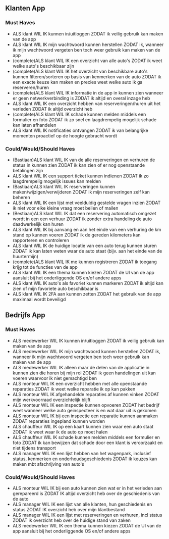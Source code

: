## Klanten App

### Must Haves

- ALS klant WIL IK kunnen in/uitloggen ZODAT ik veilig gebruik kan maken van de app
- ALS klant WIL IK mijn wachtwoord kunnen herstellen ZODAT ik, wanneer ik mijn wachtwoord vergeten ben toch weer gebruik kan maken van de app
- (complete)ALS klant WIL IK een overzicht van alle auto's ZODAT ik weet welke auto's beschikbaar zijn
- (complete)ALS klant WIL IK het overzicht van beschikbare auto's kunnen filteren/sorteren op basis van kenmerken van de auto ZODAT ik een exacte keuze kan maken en precies weet welke auto ik ga reserveren/huren
- (complete)ALS klant WIL IK informatie in de app in kunnen zien wanneer er geen netwerkverbinding is ZODAT ik altijd en overal inzage heb
- ALS klant WIL IK een overzicht hebben van reserveringen/huren uit het verleden ZODAT ik altijd overzicht heb
- (complete)ALS klant WIL IK schade kunnen melden middels een formulier en foto ZODAT ik zo snel en laagdrempelig mogelijk schade kan laten afhandelen
- ALS klant WIL IK notificaties ontvangen ZODAT ik van belangrijke momenten proactief op de hoogte gebracht wordt

### Could/Would/Should Haves

- (Bastiaan)ALS klant WIL IK van de alle reserveringen en verhuren de status in kunnen zien ZODAT ik kan zien of er nog openstaande betalingen zijn
- ALS klant WIL IK een support ticket kunnen indienen ZODAT ik zo laagdrempelig mogelijk issues kan melden
- (Bastiaan)ALS klant WIL IK reserveringen kunnen maken/wijzigen/verwijderen ZODAT ik mijn reserveringen zelf kan beheren
- ALS klant WIL IK een lijst met veelduldig gestelde vragen inzien ZODAT ik niet voor elke kleine vraag moet bellen of mailen
- (Bestiaan)ALS klant WIL IK dat een reservering automatisch omgezet wordt in een een verhuur ZODAT ik zonder extra handeling de auto daadwerkelijk kan huren
- ALS klant WIL IK bij aanvang en aan het einde van een verhuring de km stand op kunnen voeren ZODAT ik de gereden kilometers kan rapporteren en controleren
- ALS klant WIL IK de huidige locatie van een auto terug kunnen sturen ZODAT ik kan laten weten waar de auto staat (bijv. aan het einde van de huurtermijn)
- (complete)ALS klant WIL IK me kunnen registreren ZODAT ik toegang krijg tot de functies van de app
- ALS klant WIL IK een thema kunnen kiezen ZODAT de UI van de app aansluit bij het onderliggende OS en/of andere apps
- ALS klant WIL IK auto's als favoriet kunnen markeren ZODAT ik altijd kan zien of mijn favoriete auto beschikbaar is
- ALS klant WIL IK 2FA aan kunnen zetten ZODAT het gebruik van de app maximaal wordt beveiligd

## Bedrijfs App

### Must Haves
- ALS medewerker WIL IK kunnen in/uitloggen ZODAT ik veilig gebruik kan maken van de app
- ALS medewerker WIL IK mijn wachtwoord kunnen herstellen ZODAT ik, wanneer ik mijn wachtwoord vergeten ben toch weer gebruik kan maken van de app
- ALS medewerker WIL IK alleen maar de delen van de applicatie in kunnen zien die horen bij mijn rol ZODAT ik geen handelingen uit kan voeren waarvoor ik niet gemachtigd ben
- ALS monteur WIL IK een overzicht hebben met alle openstaande reparaties ZODAT ik weet welke reparatie ik op kan pakken
- ALS monteur WIL IK afgehandelde reparaties af kunnen vinken ZODAT mijn werkvoorraad overzichtelijk blijft
- ALS monteur WIL IK een inspectie kunnen opvoeren ZODAT het bedrijf weet wanneer welke auto geinspecteer is en wat daar uit is gekomen
- ALS monteur WIL IK bij een inspectie een reparatie kunnen aanmaken ZODAT reparaties ingepland kunnen worden
- ALS chauffeur WIL IK op een kaart kunnen zien waar een auto staat ZODAT ik weet waar ik de auto op moet halen
- ALS chauffeur WIL IK schade kunnen melden middels een formulier en foto ZODAT ik kan bewijzen dat schade door een klant is veroorzaakt en niet tijdens transport
- ALS manager WIL IK een lijst hebben van het wagenpark, inclusief status, kenmerken en onderhoudsgeschiedenis ZODAT ik keuzes kan maken mbt afschrijving van auto's

### Could/Would/Should Haves
- ALS monteur WIL IK bij een auto kunnen zien wat er in het verleden aan gerepareerd is ZODAT IK altijd overzicht heb over de geschiedenis van de auto
- ALS manager WIL IK een lijst van alle klanten, hun geschiedenis en status ZODAT IK overzicht heb over mijn klantbestand
- ALS manager WIL IK een lijst met reserveringen en verhuren, incl status ZODAT ik overzicht heb over de huidige stand van zaken
- ALS medewerker WIL IK een thema kunnen kiezen ZODAT de UI van de app aansluit bij het onderliggende OS en/of andere apps
